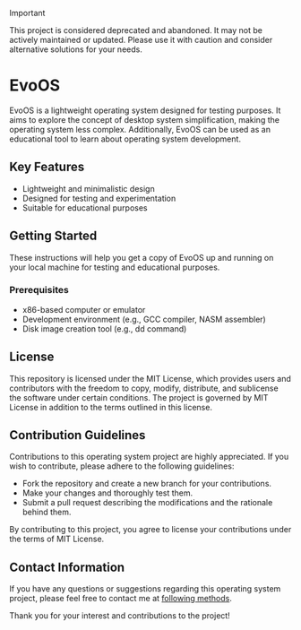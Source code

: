 > [!IMPORTANT]
> This project is considered deprecated and abandoned. It may not be actively maintained or updated. Please use it with caution and consider alternative solutions for your needs.

# EvoOS

EvoOS is a lightweight operating system designed for testing purposes. It aims to explore the concept of desktop system simplification, making the operating system less complex. Additionally, EvoOS can be used as an educational tool to learn about operating system development.

## Key Features

- Lightweight and minimalistic design
- Designed for testing and experimentation
- Suitable for educational purposes

## Getting Started

These instructions will help you get a copy of EvoOS up and running on your local machine for testing and educational purposes.

### Prerequisites

- x86-based computer or emulator
- Development environment (e.g., GCC compiler, NASM assembler)
- Disk image creation tool (e.g., dd command)

## License

This repository is licensed under the MIT License, which provides users and contributors with the freedom to copy, modify, distribute, and sublicense the software under certain conditions. The project is governed by MIT License in addition to the terms outlined in this license.

## Contribution Guidelines

Contributions to this operating system project are highly appreciated. If you wish to contribute, please adhere to the following guidelines:

- Fork the repository and create a new branch for your contributions.
- Make your changes and thoroughly test them.
- Submit a pull request describing the modifications and the rationale behind them.

By contributing to this project, you agree to license your contributions under the terms of MIT License.

## Contact Information

If you have any questions or suggestions regarding this operating system project, please feel free to contact me at [following methods](https://dev1virtuoso.github.io/dev1virtuoso.github.io/contact.html).

Thank you for your interest and contributions to the project!
